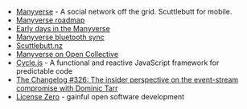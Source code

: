 - [Manyverse](https://www.manyver.se/) - A social network off the grid. Scuttlebutt for mobile.
- [Manyverse roadmap](https://gitlab.com/staltz/manyverse/wikis/roadmap)
- [Early days in the Manyverse](https://www.manyver.se/blog/early-days)
- [Manyverse bluetooth sync](https://www.manyver.se/blog/bluetooth-sync)
- [Scuttlebutt.nz](https://www.scuttlebutt.nz/)
- [Manyverse on Open Collective](https://opencollective.com/manyverse)
- [Cycle.js](https://cycle.js.org/) - A functional and reactive JavaScript framework for predictable code
- [The Changelog #326: The insider perspective on the event-stream compromise with Dominic Tarr](https://changelog.com/podcast/326)
- [License Zero](https://licensezero.com/) - gainful open software development